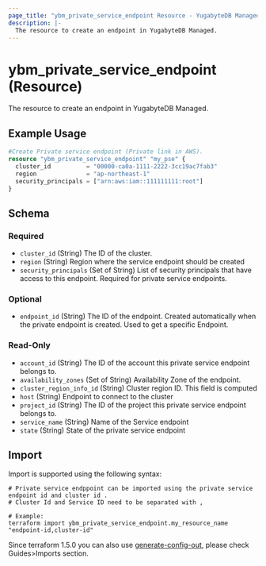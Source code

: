 ```yaml
---
page_title: "ybm_private_service_endpoint Resource - YugabyteDB Managed"
description: |-
  The resource to create an endpoint in YugabyteDB Managed.
---
```


# ybm_private_service_endpoint (Resource)

The resource to create an endpoint in YugabyteDB Managed.


## Example Usage

```terraform
#Create Private service endpoint (Private link in AWS).
resource "ybm_private_service_endpoint" "my_pse" {
  cluster_id          = "00000-ca0a-1111-2222-3cc19ac7fab3"
  region              = "ap-northeast-1"
  security_principals = ["arn:aws:iam::111111111:root"]
}
```

<!-- schema generated by tfplugindocs -->
## Schema

### Required

- `cluster_id` (String) The ID of the cluster.
- `region` (String) Region where the service endpoint should be created
- `security_principals` (Set of String) List of security principals that have access to this endpoint. Required for private service endpoints.

### Optional

- `endpoint_id` (String) The ID of the endpoint. Created automatically when the private endpoint is created. Used to get a specific Endpoint.

### Read-Only

- `account_id` (String) The ID of the account this private service endpoint belongs to.
- `availability_zones` (Set of String) Availability Zone of the endpoint.
- `cluster_region_info_id` (String) Cluster region ID. This field is computed
- `host` (String) Endpoint to connect to the cluster
- `project_id` (String) The ID of the project this private service endpoint belongs to.
- `service_name` (String) Name of the Service endpoint
- `state` (String) State of the private service endpoint
## Import

Import is supported using the following syntax:

```shell
# Private service endppoint can be imported using the private service endpoint id and cluster id . 
# Cluster Id and Service ID need to be separated with ,

# Example:
terraform import ybm_private_service_endpoint.my_resource_name "endpoint-id,cluster-id"
```

Since terraform 1.5.0 you can also use [generate-config-out](https://developer.hashicorp.com/terraform/language/import/generating-configuration), please check Guides>Imports section.